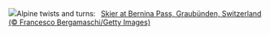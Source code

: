 ![](https://www.bing.com/th?id=OHR.BerninaPass_EN-US8788589226_UHD.jpg&w=1000)Alpine twists and turns:&nbsp;&ensp;[Skier at Bernina Pass, Graubünden, Switzerland (© Francesco Bergamaschi/Getty Images)](https://www.bing.com/th?id=OHR.BerninaPass_EN-US8788589226_UHD.jpg)
<br><br/>
